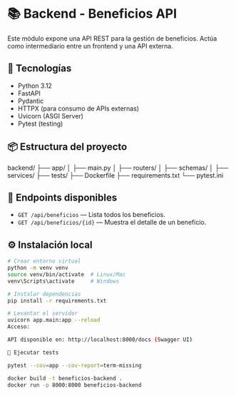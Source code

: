 # 📚 Backend - Beneficios API

Este módulo expone una API REST para la gestión de beneficios. Actúa como intermediario entre un frontend y una API externa.

## 🚀 Tecnologías
- Python 3.12
- FastAPI
- Pydantic
- HTTPX (para consumo de APIs externas)
- Uvicorn (ASGI Server)
- Pytest (testing)

## 📦 Estructura del proyecto

backend/
├── app/
│ ├── main.py
│ ├── routers/
│ ├── schemas/
│ ├── services/
├── tests/
├── Dockerfile
├── requirements.txt
└── pytest.ini


## 🔗 Endpoints disponibles

- `GET /api/beneficios` — Lista todos los beneficios.
- `GET /api/beneficios/{id}` — Muestra el detalle de un beneficio.

## ⚙️ Instalación local

```bash
# Crear entorno virtual
python -m venv venv
source venv/bin/activate  # Linux/Mac
venv\Scripts\activate     # Windows

# Instalar dependencias
pip install -r requirements.txt

# Levantar el servidor
uvicorn app.main:app --reload
Acceso:

API disponible en: http://localhost:8000/docs (Swagger UI)

🧪 Ejecutar tests

pytest --cov=app --cov-report=term-missing

docker build -t beneficios-backend .
docker run -p 8000:8000 beneficios-backend


